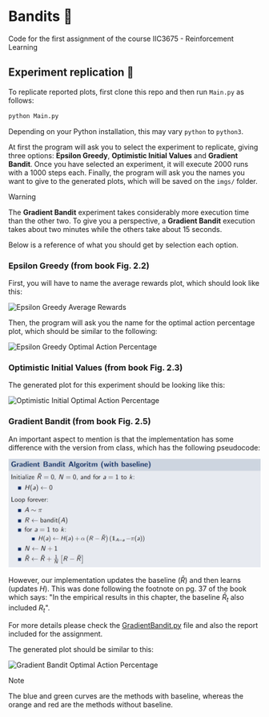 # Bandits :slot_machine:
Code for the first assignment of the course IIC3675 - Reinforcement Learning

## Experiment replication :test_tube:
To replicate reported plots, first clone this repo and then run `Main.py` as follows:

```bash
python Main.py
```
Depending on your Python installation, this may vary `python` to `python3`.

At first the program will ask you to select the experiment to replicate, giving three options: **Epsilon Greedy**, **Optimistic Initial Values** and **Gradient Bandit**. Once you have selected an experiment, it will execute 2000 runs with a 1000 steps each. Finally, the program will ask you the names you want to give to the generated plots, which will be saved on the `imgs/` folder.

> [!WARNING]
> The **Gradient Bandit** experiment takes considerably more execution time than the other two. To give you a perspective, a **Gradient Bandit** execution takes about two minutes while the others take about 15 seconds.

Below is a reference of what you should get by selection each option.

### Epsilon Greedy  (from book Fig. 2.2)

First, you will have to name the average rewards plot, which should look like this:


![Epsilon Greedy Average Rewards](./imgs/a\)%20average_rewards.png)

Then, the program will ask you the name for the optimal action percentage plot, which should be similar to the following:


![Epsilon Greedy Optimal Action Percentage](./imgs/a\)%20optimal_action_percentage.png)

### Optimistic Initial Values (from book Fig. 2.3)

The generated plot for this experiment should be looking like this:


![Optimistic Initial Optimal Action Percentage](./imgs/c\)%20optimal_action_percentage.png)
### Gradient Bandit (from book Fig. 2.5)

An important aspect to mention is that the implementation has some difference with the version from class, which has the following pseudocode:

![Gradient Bandit pseudocode](./imgs/gradient_bandit_pseudocode.png)

However, our implementation updates the baseline ($\bar{R}$) and then learns (updates $H$). This was done following the footnote on pg. 37 of the book which says: "In the empirical results in this chapter, the baseline $\bar{R}_t$ also included $R_t$".

For more details please check the [GradientBandit.py](https://github.com/pedropalmav/RL-T1/blob/main/algorithms/GradientBandit.py) file and also the report included for the assignment.


The generated plot should be similar to this:

![Gradient Bandit Optimal Action Percentage](./imgs/f\)%20optimal_action_percentage.png)

> [!NOTE]
> The blue and green curves are the methods with baseline, whereas the orange and red are the methods without baseline.